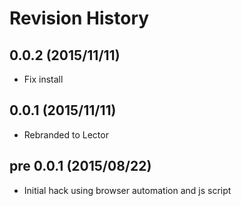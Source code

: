 # Revision History

## 0.0.2 (2015/11/11)

 - Fix install

## 0.0.1 (2015/11/11)

 - Rebranded to Lector

## pre 0.0.1 (2015/08/22)

 - Initial hack using browser automation and js script
